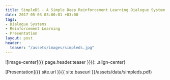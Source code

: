 ```yaml
---
title: SimpleDS - A Simple Deep Reinforcement Learning Dialogue System
date: 2017-05-03 03:00:01 +03:00
tags:
- Dialogue Systems
- Reinforcement Learning
- Presentation
layout: post
header:
  teaser: "/assets/images/simpleds.jpg"
---
```


![image-center]({{ page.header.teaser }}){: .align-center}

[Presentation]({{ site.url }}{{ site.baseurl }}/assets/data/simpleds.pdf)
